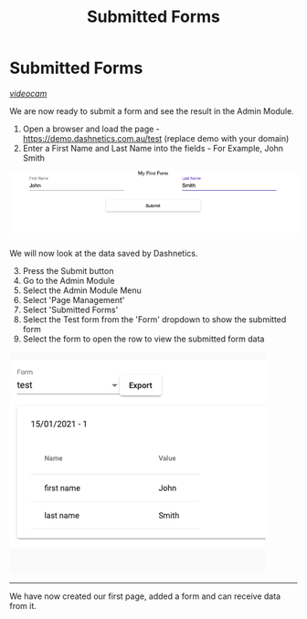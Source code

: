 ﻿---
sidebar_position: 3.01
id: submitted-forms
title: Submitted Forms
description: Submitted Forms description
---



# Submitted Forms
[<i className="material-icons-h1 end">videocam</i>](/vids/Dashnetics-submittedforms.mp4)


We are now ready to submit a form and see the result in the Admin Module.

1.  Open a browser and load the page - https://demo.dashnetics.com.au/test (replace demo with your domain)
2.  Enter a First Name and Last Name into the fields - For Example, John Smith

![img](/img/formtobesubmitted-447eb75ae7b075b5db87018d54956155.png)

We will now look at the data saved by Dashnetics.

3.  Press the Submit button
4.  Go to the Admin Module
5.  Select the Admin Module Menu
6.  Select 'Page Management'
7.  Select 'Submitted Forms'
8.  Select the Test form from the 'Form' dropdown to show the submitted form
9.  Select the form to open the row to view the submitted form data

![img](/img/opensubmittedformdata-560cf2fa08fdcae16593cb0d0f610d8f.png)

* * *

We have now created our first page, added a form and can receive data from it.